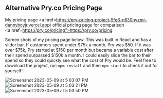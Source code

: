 <h2 style="font-weight: bold;">Alternative Pry.co Pricing Page</h2>

<p>
  
  My pricing page
  <a href=https://pry-pricing-project-5fe6-n630nyzmr-dannyboyjr.vercel.app/ </a>
  official pricing page for comparison 
  <br>
  <a href=https://pry.co/pricing">https://pry.co/pricing</a>  


Screen shots of my pricing page below. This was built in React and has a slider bar. If customers spent under $75k a month, Pry was $50. If it was over $75k, Pry started at $150 per month but became a variable cost after their spend surpassed $150k a month. I could easily slide the bar to their spend so they could quickly see what the cost of Pry would be. Feel free to download the project, run `npm install` and then `npm start` to check it out for yourself!

![Screenshot 2023-05-09 at 5 03 07 PM](https://github.com/dannyboyjr/pry-pricing-project/assets/18405590/3052a786-0a11-42b7-aa18-6b35deb94653)
![Screenshot 2023-05-09 at 5 03 21 PM](https://github.com/dannyboyjr/pry-pricing-project/assets/18405590/944bafad-6bbf-4480-9a75-e3b9238136e1)
![Screenshot 2023-05-09 at 5 03 50 PM](https://github.com/dannyboyjr/pry-pricing-project/assets/18405590/85b7198b-2d83-4daa-8906-080a6a209c08)
